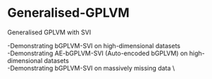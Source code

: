 # Generalised-GPLVM 

Generalised GPLVM with SVI

-Demonstrating bGPLVM-SVI on high-dimensional datasets \
-Demonstrating AE-bGPLVM-SVI (Auto-encoded bGPLVM) on high-dimensional datasets \
-Demonstrating bGPLVM-SVI on massively missing data \


